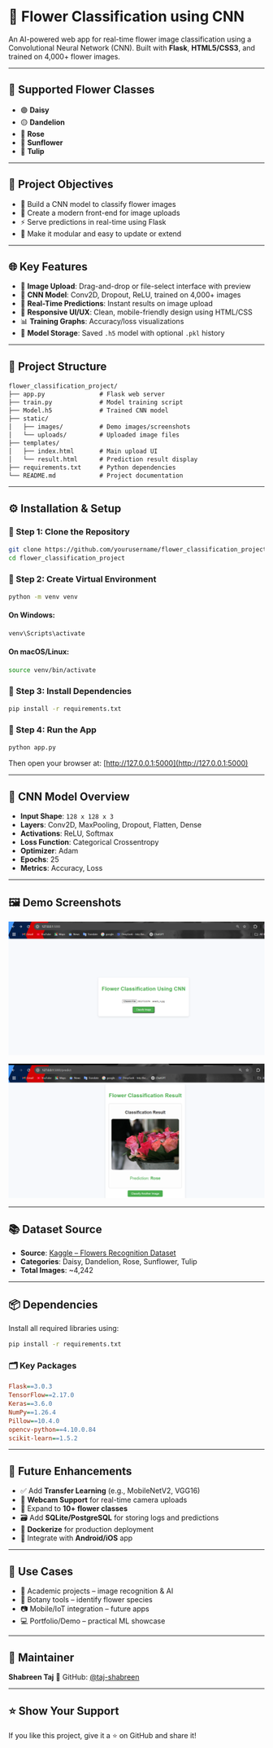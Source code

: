 # 🌸 Flower Classification using CNN

An AI-powered web app for real-time flower image classification using a Convolutional Neural Network (CNN).
Built with **Flask**, **HTML5/CSS3**, and trained on 4,000+ flower images.

---

## 🌼 Supported Flower Classes

* 🟣 **Daisy**
* 🟡 **Dandelion**
* 🌹 **Rose**
* 🌻 **Sunflower**
* 🌷 **Tulip**

---

## 🎯 Project Objectives

* 🧠 Build a CNN model to classify flower images
* 🎨 Create a modern front-end for image uploads
* ⚡️ Serve predictions in real-time using Flask
* 🔧 Make it modular and easy to update or extend

---

## 🌐 Key Features

* 📄 **Image Upload**: Drag-and-drop or file-select interface with preview
* 🧠 **CNN Model**: Conv2D, Dropout, ReLU, trained on 4,000+ images
* 📡 **Real-Time Predictions**: Instant results on image upload
* 🎨 **Responsive UI/UX**: Clean, mobile-friendly design using HTML/CSS
* 📊 **Training Graphs**: Accuracy/loss visualizations
* 📀 **Model Storage**: Saved `.h5` model with optional `.pkl` history

---

## 📁 Project Structure

```plaintext
flower_classification_project/
├── app.py               # Flask web server
├── train.py             # Model training script
├── Model.h5             # Trained CNN model
├── static/
│   ├── images/          # Demo images/screenshots
│   └── uploads/         # Uploaded image files
├── templates/
│   ├── index.html       # Main upload UI
│   └── result.html      # Prediction result display
├── requirements.txt     # Python dependencies
└── README.md            # Project documentation
```

---

## ⚙️ Installation & Setup

### 🔹 Step 1: Clone the Repository

```bash
git clone https://github.com/yourusername/flower_classification_project.git
cd flower_classification_project
```

### 🔹 Step 2: Create Virtual Environment

```bash
python -m venv venv
```

#### On Windows:

```bash
venv\Scripts\activate
```

#### On macOS/Linux:

```bash
source venv/bin/activate
```

### 🔹 Step 3: Install Dependencies

```bash
pip install -r requirements.txt
```

### 🔹 Step 4: Run the App

```bash
python app.py
```

Then open your browser at:
[http://127.0.0.1:5000](http://127.0.0.1:5000)

---

## 🧠 CNN Model Overview

* **Input Shape**: `128 x 128 x 3`
* **Layers**: Conv2D, MaxPooling, Dropout, Flatten, Dense
* **Activations**: ReLU, Softmax
* **Loss Function**: Categorical Crossentropy
* **Optimizer**: Adam
* **Epochs**: 25
* **Metrics**: Accuracy, Loss

---

## 🖼️ Demo Screenshots

![Prediction Result 1](https://raw.githubusercontent.com/taj-shabreen/Flower_Classification/main/static/images/prediction_result1.png)

![Prediction Result 2](https://raw.githubusercontent.com/taj-shabreen/Flower_Classification/main/static/images/prediction_result2.png)


---

## 📚 Dataset Source

* **Source**: [Kaggle – Flowers Recognition Dataset](https://www.kaggle.com/datasets/alxmamaev/flowers-recognition)
* **Categories**: Daisy, Dandelion, Rose, Sunflower, Tulip
* **Total Images**: \~4,242

---

## 📦 Dependencies

Install all required libraries using:

```bash
pip install -r requirements.txt
```

### 🗂️ Key Packages

```ini
Flask==3.0.3
TensorFlow==2.17.0
Keras==3.6.0
NumPy==1.26.4
Pillow==10.4.0
opencv-python==4.10.0.84
scikit-learn==1.5.2
```

---

## 🧹 Future Enhancements

* ✅ Add **Transfer Learning** (e.g., MobileNetV2, VGG16)
* 📸 **Webcam Support** for real-time camera uploads
* 🌸 Expand to **10+ flower classes**
* 🗃️ Add **SQLite/PostgreSQL** for storing logs and predictions
* 🐳 **Dockerize** for production deployment
* 📱 Integrate with **Android/iOS** app

---

## 💼 Use Cases

* 🧪 Academic projects – image recognition & AI
* 🌷 Botany tools – identify flower species
* 📷 Mobile/IoT integration – future apps
* 💻 Portfolio/Demo – practical ML showcase

---

## 👤 Maintainer

**Shabreen Taj**
🔗 GitHub: [@taj-shabreen](https://github.com/taj-shabreen)

---

## ⭐️ Show Your Support

If you like this project, give it a ⭐ on GitHub and share it!
